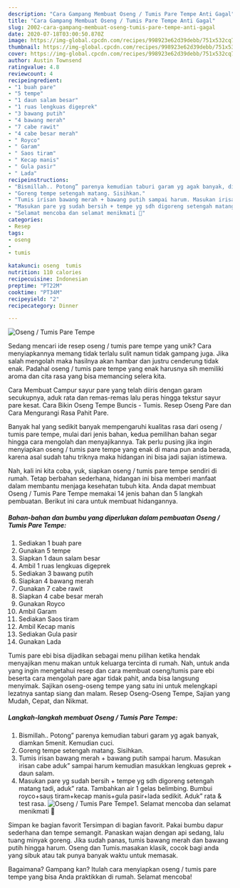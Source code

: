 ```yaml
---
description: "Cara Gampang Membuat Oseng / Tumis Pare Tempe Anti Gagal"
title: "Cara Gampang Membuat Oseng / Tumis Pare Tempe Anti Gagal"
slug: 2002-cara-gampang-membuat-oseng-tumis-pare-tempe-anti-gagal
date: 2020-07-18T03:00:50.870Z
image: https://img-global.cpcdn.com/recipes/998923e62d39debb/751x532cq70/oseng-tumis-pare-tempe-foto-resep-utama.jpg
thumbnail: https://img-global.cpcdn.com/recipes/998923e62d39debb/751x532cq70/oseng-tumis-pare-tempe-foto-resep-utama.jpg
cover: https://img-global.cpcdn.com/recipes/998923e62d39debb/751x532cq70/oseng-tumis-pare-tempe-foto-resep-utama.jpg
author: Austin Townsend
ratingvalue: 4.8
reviewcount: 4
recipeingredient:
- "1 buah pare"
- "5 tempe"
- "1 daun salam besar"
- "1 ruas lengkuas digeprek"
- "3 bawang putih"
- "4 bawang merah"
- "7 cabe rawit"
- "4 cabe besar merah"
- " Royco"
- " Garam"
- " Saos tiram"
- " Kecap manis"
- " Gula pasir"
- " Lada"
recipeinstructions:
- "Bismillah.. Potong” parenya kemudian taburi garam yg agak banyak, diamkan 5menit. Kemudian cuci."
- "Goreng tempe setengah matang. Sisihkan."
- "Tumis irisan bawang merah + bawang putih sampai harum. Masukan irisan cabe aduk” sampai harum kemudian masukkan lengkuas geprek + daun salam."
- "Masukan pare yg sudah bersih + tempe yg sdh digoreng setengah matang tadi, aduk” rata. Tambahkan air 1 gelas belimbing. Bumbui royco+saus tiram+kecap manis+gula pasir+lada sedikit. Aduk” rata &amp; test rasa."
- "Selamat mencoba dan selamat menikmati 💚"
categories:
- Resep
tags:
- oseng
- 
- tumis

katakunci: oseng  tumis 
nutrition: 110 calories
recipecuisine: Indonesian
preptime: "PT22M"
cooktime: "PT34M"
recipeyield: "2"
recipecategory: Dinner

---
```



![Oseng / Tumis Pare Tempe](https://img-global.cpcdn.com/recipes/998923e62d39debb/751x532cq70/oseng-tumis-pare-tempe-foto-resep-utama.jpg)

Sedang mencari ide resep oseng / tumis pare tempe yang unik? Cara menyiapkannya memang tidak terlalu sulit namun tidak gampang juga. Jika salah mengolah maka hasilnya akan hambar dan justru cenderung tidak enak. Padahal oseng / tumis pare tempe yang enak harusnya sih memiliki aroma dan cita rasa yang bisa memancing selera kita.

Cara Membuat Campur sayur pare yang telah diiris dengan garam secukupnya, aduk rata dan remas-remas lalu peras hingga tekstur sayur pare kesat. Cara Bikin Oseng Tempe Buncis - Tumis. Resep Oseng Pare dan Cara Mengurangi Rasa Pahit Pare.

Banyak hal yang sedikit banyak mempengaruhi kualitas rasa dari oseng / tumis pare tempe, mulai dari jenis bahan, kedua pemilihan bahan segar hingga cara mengolah dan menyajikannya. Tak perlu pusing jika ingin menyiapkan oseng / tumis pare tempe yang enak di mana pun anda berada, karena asal sudah tahu triknya maka hidangan ini bisa jadi sajian istimewa.


Nah, kali ini kita coba, yuk, siapkan oseng / tumis pare tempe sendiri di rumah. Tetap berbahan sederhana, hidangan ini bisa memberi manfaat dalam membantu menjaga kesehatan tubuh kita. Anda dapat membuat Oseng / Tumis Pare Tempe memakai 14 jenis bahan dan 5 langkah pembuatan. Berikut ini cara untuk membuat hidangannya.

<!--inarticleads1-->

##### Bahan-bahan dan bumbu yang diperlukan dalam pembuatan Oseng / Tumis Pare Tempe:

1. Sediakan 1 buah pare
1. Gunakan 5 tempe
1. Siapkan 1 daun salam besar
1. Ambil 1 ruas lengkuas digeprek
1. Sediakan 3 bawang putih
1. Siapkan 4 bawang merah
1. Gunakan 7 cabe rawit
1. Siapkan 4 cabe besar merah
1. Gunakan  Royco
1. Ambil  Garam
1. Sediakan  Saos tiram
1. Ambil  Kecap manis
1. Sediakan  Gula pasir
1. Gunakan  Lada


Tumis pare ebi bisa dijadikan sebagai menu pilihan ketika hendak menyajikan menu makan untuk keluarga tercinta di rumah. Nah, untuk anda yang ingin mengetahui resep dan cara membuat oseng/tumis pare ebi beserta cara mengolah pare agar tidak pahit, anda bisa langsung menyimak. Sajikan oseng-oseng tempe yang satu ini untuk melengkapi lezatnya santap siang dan malam. Resep Oseng-Oseng Tempe, Sajian yang Mudah, Cepat, dan Nikmat. 

<!--inarticleads2-->

##### Langkah-langkah membuat Oseng / Tumis Pare Tempe:

1. Bismillah.. Potong” parenya kemudian taburi garam yg agak banyak, diamkan 5menit. Kemudian cuci.
1. Goreng tempe setengah matang. Sisihkan.
1. Tumis irisan bawang merah + bawang putih sampai harum. Masukan irisan cabe aduk” sampai harum kemudian masukkan lengkuas geprek + daun salam.
1. Masukan pare yg sudah bersih + tempe yg sdh digoreng setengah matang tadi, aduk” rata. Tambahkan air 1 gelas belimbing. Bumbui royco+saus tiram+kecap manis+gula pasir+lada sedikit. Aduk” rata &amp; test rasa.
<img src="//assets-global.cpcdn.com/assets/icons/button_play-2c75c40dde080a61004c1f40b05d8f140eaff45d7e9e6481dc71c63d2e7c4909.png" alt="Oseng / Tumis Pare Tempe">1. Selamat mencoba dan selamat menikmati 💚


Simpan ke bagian favorit Tersimpan di bagian favorit. Pakai bumbu dapur sederhana dan tempe semangit. Panaskan wajan dengan api sedang, lalu tuang minyak goreng. Jika sudah panas, tumis bawang merah dan bawang putih hingga harum. Oseng dan Tumis.masakan klasik, cocok bagi anda yang sibuk atau tak punya banyak waktu untuk memasak. 

Bagaimana? Gampang kan? Itulah cara menyiapkan oseng / tumis pare tempe yang bisa Anda praktikkan di rumah. Selamat mencoba!
